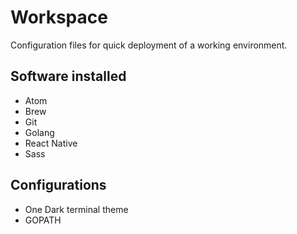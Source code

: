 # Workspace

Configuration files for quick deployment of a working environment.

## Software installed
* Atom
* Brew
* Git
* Golang
* React Native
* Sass

## Configurations
* One Dark terminal theme
* GOPATH
